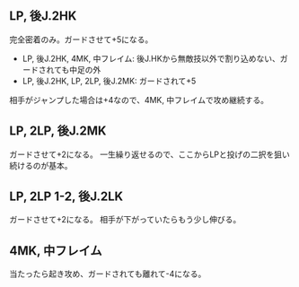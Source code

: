## LP, 後J.2HK

完全密着のみ。ガードさせて+5になる。

- LP, 後J.2HK, 4MK, 中フレイム: 後J.HKから無敵技以外で割り込めない、ガードされても中足の外
- LP, 後J.2HK, LP, 2LP, 後J.2MK: ガードされて+5

相手がジャンプした場合は+4なので、4MK, 中フレイムで攻め継続する。

## LP, 2LP, 後J.2MK

ガードさせて+2になる。
一生繰り返せるので、ここからLPと投げの二択を狙い続けるのが基本。

## LP, 2LP 1-2, 後J.2LK

ガードさせて+2になる。
相手が下がっていたらもう少し伸びる。

## 4MK, 中フレイム

当たったら起き攻め、ガードされても離れて-4になる。
